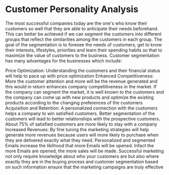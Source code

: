 # Customer Personality Analysis
The most successful companies today are the one's who know their customers so well that they are able to anticipate their needs beforehand. This can better be achieved if we can segment the customers into different groups that reflect the similarities among the customers in each group. The goal of the segmentation is to foresee the needs of customers, get to know their interests, lifestyles, priorities and learn their spending habits so that to maximize the value of customers to the business. Customer segmentation has many advantages for the businesses which include:

Price Optimization: Understanding the customers and their financial status will help to pace up with price optimization
Enhanced Competitiveness: More the customer attention and more will be the revenue generated and this would in return enhances company competitiveness in the market. If the company can segment the market, it is well known to the customers and the company can come up with new products and optimize the existing products according to the changing preferences of the customers
Acquisition and Retention: A personalized connection with the customers helps a company to win satisfied customers. Better segmentation of the customers will lead to better relationships with the prospective customers. About 75% of satisfied customers are more likely to stay with a company
Increased Revenues: By fine tuning the marketing strategies will help generate more revenues because users will more likely to purchase when they are delivered exactly what they need. Personalized and segmented Emails increase the liklihood that more Emails will be opened. Infact the more Emails are opened, the more sales will be made. Successful marketing not only require knowledge about who your customers are but also where exactly they are in the buying process and customer segmentation based on such information ensure that the marketing campaigns are truly effective

